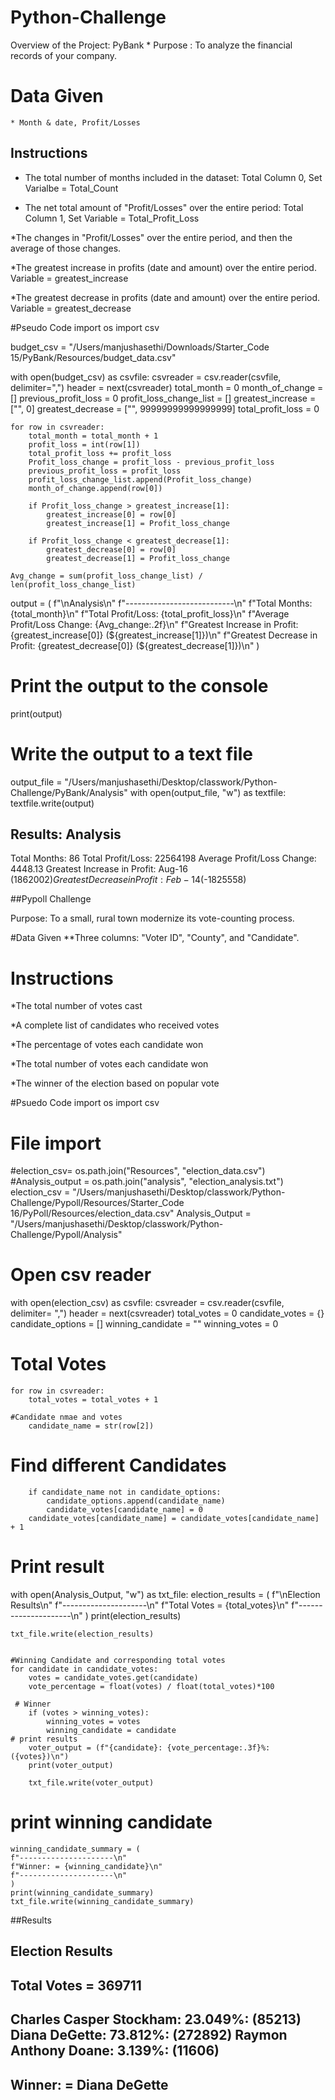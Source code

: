 # Python-Challenge

Overview of the Project: PyBank
    * Purpose : To analyze the financial records of your company.

# Data Given
    * Month & date, Profit/Losses

## Instructions

* The total number of months included in the dataset: Total Column 0, Set Varialbe = Total_Count

* The net total amount of "Profit/Losses" over the entire period: Total Column 1, Set Variable = Total_Profit_Loss

*The changes in "Profit/Losses" over the entire period, and then the average of those changes.

*The greatest increase in profits (date and amount) over the entire period. Variable = greatest_increase

*The greatest decrease in profits (date and amount) over the entire period. Variable = greatest_decrease

#Pseudo Code
import os
import csv

budget_csv = "/Users/manjushasethi/Downloads/Starter_Code 15/PyBank/Resources/budget_data.csv"

with open(budget_csv) as csvfile:
    csvreader = csv.reader(csvfile, delimiter=",")
    header = next(csvreader)
    total_month = 0
    month_of_change = []
    previous_profit_loss = 0
    profit_loss_change_list = []
    greatest_increase = ["", 0]
    greatest_decrease = ["", 99999999999999999]
    total_profit_loss = 0

    for row in csvreader:
        total_month = total_month + 1
        profit_loss = int(row[1])
        total_profit_loss += profit_loss
        Profit_loss_change = profit_loss - previous_profit_loss
        previous_profit_loss = profit_loss
        profit_loss_change_list.append(Profit_loss_change)
        month_of_change.append(row[0])

        if Profit_loss_change > greatest_increase[1]:
            greatest_increase[0] = row[0]
            greatest_increase[1] = Profit_loss_change

        if Profit_loss_change < greatest_decrease[1]:
            greatest_decrease[0] = row[0]
            greatest_decrease[1] = Profit_loss_change

    Avg_change = sum(profit_loss_change_list) / len(profit_loss_change_list)

output = (
    f"\nAnalysis\n"
    f"---------------------------\n"
    f"Total Months: {total_month}\n"
    f"Total Profit/Loss: {total_profit_loss}\n"
    f"Average Profit/Loss Change: {Avg_change:.2f}\n"
    f"Greatest Increase in Profit: {greatest_increase[0]} (${greatest_increase[1]})\n"
    f"Greatest Decrease in Profit: {greatest_decrease[0]} (${greatest_decrease[1]})\n"
)

# Print the output to the console
print(output)

# Write the output to a text file
output_file = "/Users/manjushasethi/Desktop/classwork/Python-Challenge/PyBank/Analysis"
with open(output_file, "w") as textfile:
    textfile.write(output)



Results:
Analysis
---------------------------
Total Months: 86
Total Profit/Loss: 22564198
Average Profit/Loss Change: 4448.13
Greatest Increase in Profit: Aug-16 ($1862002)
Greatest Decrease in Profit: Feb-14 ($-1825558)

##Pypoll Challenge

Purpose: To a small, rural town modernize its vote-counting process.

#Data Given
**Three columns: "Voter ID", "County", and "Candidate".

# Instructions
*The total number of votes cast

*A complete list of candidates who received votes

*The percentage of votes each candidate won

*The total number of votes each candidate won

*The winner of the election based on popular vote

#Psuedo Code
import os
import csv

# File import
#election_csv= os.path.join("Resources", "election_data.csv")
#Analysis_output = os.path.join("analysis", "election_analysis.txt") 
election_csv = "/Users/manjushasethi/Desktop/classwork/Python-Challenge/Pypoll/Resources/Starter_Code 16/PyPoll/Resources/election_data.csv"
Analysis_Output = "/Users/manjushasethi/Desktop/classwork/Python-Challenge/Pypoll/Analysis"
# Open csv reader
with open(election_csv) as csvfile:
    csvreader = csv.reader(csvfile, delimiter= ",")
    header = next(csvreader)
    total_votes = 0
    candidate_votes = {}
    candidate_options = []
    winning_candidate = ""
    winning_votes = 0

# Total Votes
    for row in csvreader:
        total_votes = total_votes + 1
    
    #Candidate nmae and votes
        candidate_name = str(row[2])
# Find different Candidates
        if candidate_name not in candidate_options:
            candidate_options.append(candidate_name)
            candidate_votes[candidate_name] = 0
        candidate_votes[candidate_name] = candidate_votes[candidate_name] + 1
# Print result    
   
with open(Analysis_Output, "w") as txt_file:
    election_results = (
        f"\nElection Results\n"
        f"---------------------\n"
        f"Total Votes = {total_votes}\n"
        f"---------------------\n"
        )
    print(election_results)

    txt_file.write(election_results)


    #Winning Candidate and corresponding total votes
    for candidate in candidate_votes:
        votes = candidate_votes.get(candidate)
        vote_percentage = float(votes) / float(total_votes)*100

     # Winner
        if (votes > winning_votes):
            winning_votes = votes
            winning_candidate = candidate
    # print results
        voter_output = (f"{candidate}: {vote_percentage:.3f}%: ({votes})\n")
        print(voter_output)
    
        txt_file.write(voter_output)

   # print winning candidate

    winning_candidate_summary = (
    f"---------------------\n"
    f"Winner: = {winning_candidate}\n"
    f"---------------------\n"
    )
    print(winning_candidate_summary)
    txt_file.write(winning_candidate_summary)

##Results

Election Results
---------------------
Total Votes = 369711
---------------------
Charles Casper Stockham: 23.049%: (85213)
Diana DeGette: 73.812%: (272892)
Raymon Anthony Doane: 3.139%: (11606)
---------------------
Winner: = Diana DeGette
---------------------